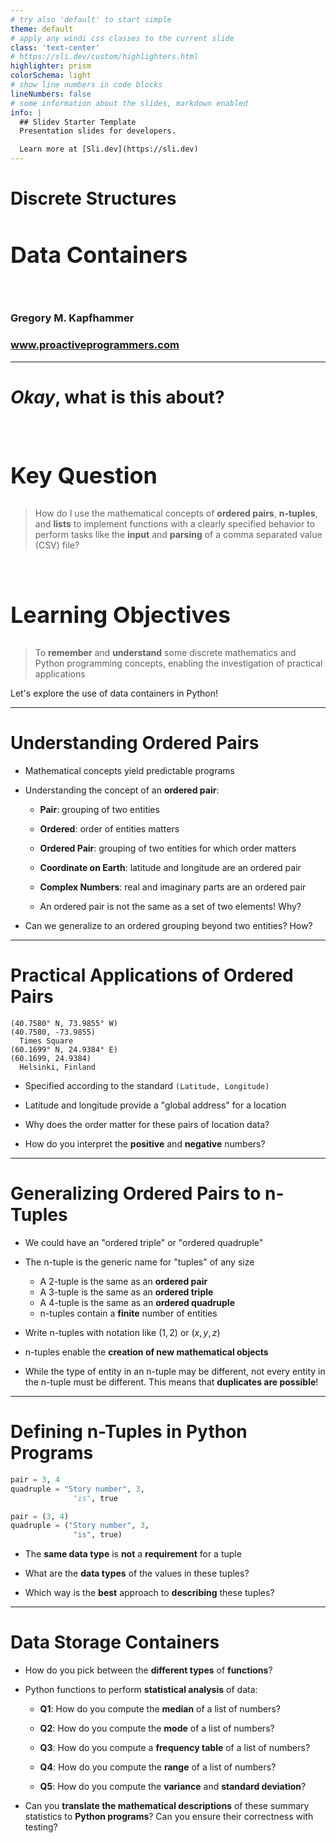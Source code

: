 ```yaml
---
# try also 'default' to start simple
theme: default
# apply any windi css classes to the current slide
class: 'text-center'
# https://sli.dev/custom/highlighters.html
highlighter: prism
colorSchema: light
# show line numbers in code blocks
lineNumbers: false
# some information about the slides, markdown enabled
info: |
  ## Slidev Starter Template
  Presentation slides for developers.

  Learn more at [Sli.dev](https://sli.dev)
---
```


[//]: # (Slide Start {{{)

# Discrete Structures

## Data Containers

<div class="container my-5">
  &nbsp;
</div>

### Gregory M. Kapfhammer

### www.proactiveprogrammers.com

[//]: # (Slide End }}})

---

[//]: # (Slide Start {{{)

# <em>Okay</em>, what is this about?

<style>
  h2 {
    font-size: 36px;
    @apply text-orange-600 mb-2;
  }
</style>

<br>

<div v-click>

## Key Question

> How do I use the mathematical concepts of **ordered pairs**, **n-tuples**, and
> **lists** to implement functions with a clearly specified behavior to perform
> tasks like the **input** and **parsing** of a comma separated value (CSV)
> file?

</div>

<br>

<div v-click>

## Learning Objectives

> To **remember** and **understand** some discrete mathematics and Python
> programming concepts, enabling the investigation of practical applications

</div>

<div v-click>

<div class="flex row">

<uim-rocket class="text-5xl ml-8 mt-5 text-blue-600" />

<div class="text-3xl font-bold mt-8 ml-4">
Let's explore the use of data containers in Python!
</div>

</div>

</div>

[//]: # (Slide End }}})

---

[//]: # (Slide Start {{{)

# Understanding Ordered Pairs

<v-clicks>

-   Mathematical concepts yield predictable programs

-   Understanding the concept of an **ordered pair**:

    -   **Pair**: grouping of two entities

    -   **Ordered**: order of entities matters

    -   **Ordered Pair**: grouping of two entities for which order
        matters

    -   **Coordinate on Earth**: latitude and longitude are an ordered
        pair

    -   **Complex Numbers**: real and imaginary parts are an ordered
        pair

    -   An ordered pair is not the same as a set of two elements! Why?

-   Can we generalize to an ordered grouping beyond two entities? How?

</v-clicks>

[//]: # (Slide End }}})

---

# Practical Applications of Ordered Pairs

<v-clicks>

```
(40.7580° N, 73.9855° W)
(40.7580, -73.9855)
  Times Square
(60.1699° N, 24.9384° E)
(60.1699, 24.9384)
  Helsinki, Finland
```

- Specified according to the standard `(Latitude, Longitude)`

- Latitude and longitude provide a "global address" for a location

- Why does the order matter for these pairs of location data?

- How do you interpret the **positive** and **negative** numbers?

</v-clicks>

---

# Generalizing Ordered Pairs to n-Tuples

<v-clicks>

-   We could have an "ordered triple" or "ordered quadruple"

-   The n-tuple is the generic name for "tuples" of any size
    -   A 2-tuple is the same as an **ordered pair**
    -   A 3-tuple is the same as an **ordered triple**
    -   A 4-tuple is the same as an **ordered quadruple**
    -   n-tuples contain a **finite** number of entities

-   Write n-tuples with notation like $(1,2)$ or $(x,y,z)$

-   n-tuples enable the **creation of new mathematical objects**

-   While the type of entity in an n-tuple may be different, not every
    entity in the n-tuple must be different. This means that **duplicates are possible**!

</v-clicks>

---

# Defining n-Tuples in Python Programs

```python
pair = 3, 4
quadruple = "Story number", 3,
              "is", true

pair = (3, 4)
quadruple = ("Story number", 3,
              "is", true)
```

- The **same data type** is **not** a **requirement** for a tuple

- What are the **data types** of the values in these tuples?

- Which way is the **best** approach to **describing** these tuples?

---

# Data Storage Containers

<v-clicks>

-   How do you pick between the **different types** of **functions**?

-   Python functions to perform **statistical analysis** of data:

    -   **Q1**: How do you compute the **median** of a list of numbers?

    -   **Q2**: How do you compute the **mode** of a list of numbers?

    -   **Q3**: How do you compute a **frequency table** of a list of
        numbers?

    -   **Q4**: How do you compute the **range** of a list of numbers?

    -   **Q5**: How do you compute the **variance** and **standard deviation**?

-   Can you **translate the mathematical descriptions** of these summary statistics
to **Python programs**? Can you ensure their correctness with testing?

</v-clicks>
